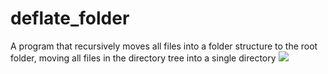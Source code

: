 # deflate_folder
A program that recursively moves all files into a folder structure to the root folder, moving all files in the directory tree into a single directory
<img src="https://github.com/aporto/images.git/trunk/deflate_folder/context_menu.png">
